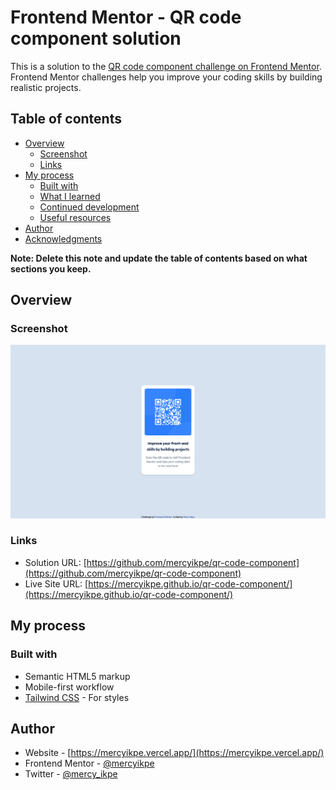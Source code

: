 # Frontend Mentor - QR code component solution

This is a solution to the [QR code component challenge on Frontend Mentor](https://www.frontendmentor.io/challenges/qr-code-component-iux_sIO_H). Frontend Mentor challenges help you improve your coding skills by building realistic projects. 

## Table of contents

- [Overview](#overview)
  - [Screenshot](#screenshot)
  - [Links](#links)
- [My process](#my-process)
  - [Built with](#built-with)
  - [What I learned](#what-i-learned)
  - [Continued development](#continued-development)
  - [Useful resources](#useful-resources)
- [Author](#author)
- [Acknowledgments](#acknowledgments)

**Note: Delete this note and update the table of contents based on what sections you keep.**

## Overview

### Screenshot

![Page Screenshot](./images/qr-code-component.png)

### Links

- Solution URL: [https://github.com/mercyikpe/qr-code-component](https://github.com/mercyikpe/qr-code-component)
- Live Site URL: [https://mercyikpe.github.io/qr-code-component/](https://mercyikpe.github.io/qr-code-component/)

## My process

### Built with

- Semantic HTML5 markup
- Mobile-first workflow
- [Tailwind CSS](https://tailwindcss.com/) - For styles


## Author

- Website - [https://mercyikpe.vercel.app/](https://mercyikpe.vercel.app/)
- Frontend Mentor - [@mercyikpe](https://www.frontendmentor.io/profile/mercyikpe)
- Twitter - [@mercy_ikpe](https://twitter.com/mercy_ikpe)
